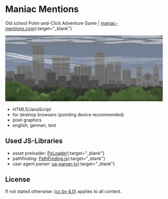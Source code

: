 # Maniac Mentions
Old school Point-and-Click Adventure Game | [maniac-mentions.com](https://maniac-mentions.com/){:target="_blank"}

![Preview](preview_header.png)

- HTML5/JavaScript
- for desktop browsers (pointing device recommended)
- pixel graphics
- english, german, test

## Used JS-Libraries
- asset preloader: [PxLoader](http://thinkpixellab.com/pxloader/){:target="_blank"}
- pathfinding: [PathFinding.js](https://github.com/qiao/PathFinding.js/){:target="_blank"}
- user agent parser: [ua-parser-js](https://github.com/faisalman/ua-parser-js/){:target="_blank"}

## License
If not stated otherwise: [(cc by 4.0)](https://creativecommons.org/licenses/by/4.0/) applies to all content.
